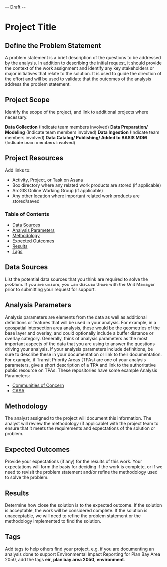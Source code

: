 -- Draft --

# Project Title

## Define the Problem Statement

A problem statement is a brief description of the questions to be addressed by the analysis. In addition to describing the initial request, it should provide the context of the work assignment and identify any key stakeholders or major initiatives that relate to the solution. It is used to guide the direction of the effort and will be used to validate that the outcomes of the analysis address the problem statement.

## Project Scope

Identify the scope of the project, and link to additional projects where necessary.

**Data Collection** (Indicate team members involved)
**Data Preparation/ Modeling** (Indicate team members involved)
**Data Ingestion** (Indicate team members involved)
**Data Catalog/ Publishing/ Added to BASIS MDM** (Indicate team members involved)

## Project Resources

Add links to:
- Activity, Project, or Task on Asana 
- Box directory where any related work products are stored (if applicable) 
- ArcGIS Online Working Group (if applicable) 
- Any other location where important related work products are stored/saved 

### Table of Contents

- [Data Sources](#data-sources)
- [Analysis Parameters](#analysis-parameters)
- [Methodology](#methodology)
- [Expected Outcomes](#expected-outcomes)
- [Results](#results)
- [Tags](#tags) 

## Data Sources

List the potential data sources that you think are required to solve the problem. If you are unsure, you can discuss these with the Unit Manager prior to submitting your request for support.

## Analysis Parameters

Analysis parameters are elements from the data as well as additional definitions or features that will be used in your analysis. For example, in a geospatial intersection area analysis, these would be the geometries of the base layer and overlay, and could optionally include a buffer distance or overlay category. Generally, think of analysis parameters as the most important aspects of the data that you are using to answer the questions driving your analysis. If your analysis parameters include definitions, be sure to describe these in your documentation or link to their documentation. For example, if Transit Priority Areas (TPAs) are one of your analysis parameters, give a short description of a TPA and link to the authoritative public resource on TPAs. These repositories have some example Analysis Parameters:

- [Communities of Concern](https://github.com/BayAreaMetro/Spatial-Analysis-Mapping-Projects/tree/master/Project-Documentation/Communities-of-Concern)
- [CASA](https://github.com/BayAreaMetro/Spatial-Analysis-Mapping-Projects/tree/master/Project-Documentation/CASA)

## Methodology

The analyst assigned to the project will document this information. The analyst will review the methodology (if applicable) with the project team to ensure that it meets the requirements and expectations of the solution or problem.

## Expected Outcomes

Provide your expectations (if any) for the results of this work. Your expectations will form the basis for deciding if the work is complete, or if we need to revisit the problem statement and/or refine the methodology used to solve the problem.

## Results

Determine how close the solution is to the expected outcome. If the solution is acceptable, the work will be considered complete. If the solution is unacceptable, we will need to refine the problem statement or the methodology implemented to find the solution.

## Tags

Add tags to help others find your project, e.g. if you are documenting an analysis done to support Environmental Impact Reporting for Plan Bay Area 2050, add the tags **eir**, **plan bay area 2050**, **environment**.
